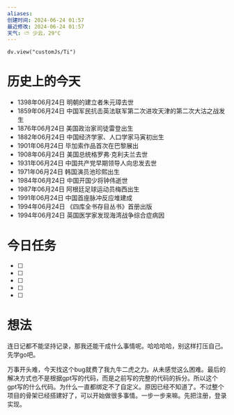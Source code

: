 ```yaml
---
aliases: 
创建时间: 2024-06-24 01:57
最近修改: 2024-06-24 01:57
天气: ⛅️ 少云，29°C 
---
```



```dataviewjs
dv.view("customJs/Ti")
```
#  历史上的今天
- 1398年06月24日 明朝的建立者朱元璋去世
- 1859年06月24日 中国军民抗击英法联军第二次进攻天津的第二次大沽之战发生
- 1876年06月24日 美国政治家司徒雷登出生
- 1882年06月24日 中国经济学家、人口学家马寅初出生
- 1901年06月24日 毕加索作品首次在巴黎展出
- 1908年06月24日 美国总统格罗弗·克利夫兰去世
- 1931年06月24日 中国共产党早期领导人向忠发去世
- 1971年06月24日 韩国演员池珍熙出生
- 1984年06月24日 中国开国少将钟伟逝世
- 1987年06月24日 阿根廷足球运动员梅西出生
- 1991年06月24日 中国首座脉冲反应堆建成
- 1994年06月24日 《四库全书存目丛书》首册出版
- 1994年06月24日 英国医学家发现海湾战争综合症病因

# 今日任务
- [ ] 
- [ ] 
- [ ] 
- [ ] 
- [ ] 

# 想法
连日记都不能坚持记录，那我还能干成什么事情呢。哈哈哈哈，别这样打压自己。先学go吧。

万事开头难，今天找这个bug就费了我九牛二虎之力。从未感觉这么困难。最后的解决方式也不是根据gpt写的代码，而是之前写的完整的代码的拆分。所以这个gpt写的什么代码。为什么一直都绑定不了自定义。原因已经不知道了。不过整个项目的骨架已经搭建好了，可以开始做很多事情。一步一步来嘛。先把注册，登录实现。




























































































































































































































































































































































































































































































































































































































































































































































































































































































































































































































































































































































































































































































































































































































































































































































































































































































































































































































































































































































































































































































































































































































































































































































































































































































































































































































































































































































































































































































































































































































































































































































































































































































































































































































































































































































































































































































































































































































































































































































































































































































































































































































































































































































































































































































































































































































































































































































































































































































































































































































































































































































































































































































































































































































































































































































































































































































































































































































































































































































































































































































































































































































































































































































































































































































































































































































































































































































































































































































































































































































































































































































































































































































































































































































































































































































































































































































































































































































































































































































































































































































































































































































































































































































































































































































































































































































































































































































































































































































































































































































































































































































































































































































































































































































































































































































































































































































































































































































































































































































































































































































































































































































































































































































































































































































































































































































































































































































































































































































































































































































































































































































































































































































































































































































































































































































































































































































































































































































































































































































































































































































































































































































































































































































































































































































































































































































































































































































































































































































































































































































































































































































































































































































































































































































































































































































































































































































































































































































































































































































































































































































































































































































































































































































































































































































































































































































































































































































































































































































































































































































































































































































































































































































































































































































































































































































































































































































































































































































































































































































































































































































































































































































































































































































































































































































































































































































































































































































































































































































































































































































































































































































































































































































































































































































































































































































































































































































































































































































































































































































































































































































































































































































































































































































































































































































































































































































































































































































































































































































































































































































































































































































































































































































































































































































































































































































































































































































































































































































































































































































































































































































































































































































































































































































































































































































































































































































































































































































































































































































































































































































































































































































































































































































































































































































































































































































































































































































































































































































































































































































































































































































































































































































































































































































































































































































































































































































































































































































































































































































































































































































































































































































































































































































































































































































































































































































































































































































































































































































































































































































































































































































































































































































































































































































































































































































































































































































































































































































































































































































































































































































































































































































































































































































































































































































































































































































































































































































































































































































































































































































































































































































































































































































































































































































































































































































































































































































































































































































































































































































































































































































































































































































































































































































































































































































































































































































































































































































































































































































































































































































































































































































































































































































































































































































































































































































































































































































































































































































































































































































































































































































































































































































































































































































































































































































































































































































































































































































































































































































































































































































































































































































































































































































































































































































































































































































































































































































































































































































































































































































































































































































































































































































































































































































































































































































































































































































































































































































































































































































































































































































































































































































































































































































































































































































































































































































































































































































































































































































































































































































































































































































































































































































































































































































































































































































































































































































































































































































































































































































































































































































































































































































































































































































































































































































































































































































































































































































































































































































































































































































































































































































































































































































































































































































































































































































































































































































































































































































































































































































































































































































































































































































































































































































































































































































































































































































































































































































































































































































































































































































































































































































































































































































































































































































































































































































































































































































































































































































































































































































































































































































































































































































































































































































































































































































































































































































































































































































































































































































































































































































































































































































































































































































































































































































































































































































































































































































































































































































































































































































































































































































































































































































































































































































































































































































































































































































































































































































































































































































































































































































































































































































































































































































































































































































































































































































































































































































































































































































































































































































































































































































































































































































































































































































































































































































































































































































































































































































































































































































































































































































































































































































































































































































































































































































































































































































































































































































































































































































































































































































































































































































































































































































































































































































































































































































































































































































































































































































































































































































































































































































































































































































































































































































































































































































































































































































































































































































































































































































































































































































































































































































































































































































































































































































































































































































































































































































































































































































































































































































































































































































































































































































































































































































































































































































































































































































































































































































































































































































































































































































































































































































































































































































































































































































































































































































































































































































































































































































































































































































































































































































































































































































































































































































































































































































































































































































































































































































































































































































































































































































































































































































































































































































































































































































































































































































































































































































































































































































































































































































































































































































































































































































































































































































































